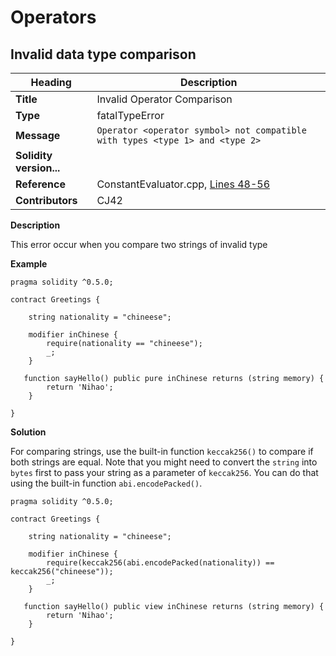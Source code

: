 # Operators

## Invalid data type comparison 

|Heading|Description|
|-|-|
|**Title**|Invalid Operator Comparison|
|**Type**|fatalTypeError|
|**Message**|```Operator <operator symbol> not compatible with types <type 1> and <type 2>```|
|**Solidity version...**||
|**Reference**|ConstantEvaluator.cpp, [Lines 48-56](https://github.com/ethereum/solidity/blob/f05805c955f73fd2ea1d14dc9edf14b472631b17/libsolidity/analysis/ConstantEvaluator.cpp#L48-L56)|
|**Contributors**|CJ42|


**Description**

This error occur when you compare two strings of invalid type

**Example**

```solidity
pragma solidity ^0.5.0;

contract Greetings {
    
    string nationality = "chineese";
    
    modifier inChinese {
        require(nationality == "chineese");
        _;
    }
    
   function sayHello() public pure inChinese returns (string memory) {
        return 'Nihao';
    }

}
```

**Solution**

For comparing strings, use the built-in function `keccak256()` to compare if both strings are equal.
Note that you might need to convert the `string` into `bytes` first to pass your string as a parameter of `keccak256`. You can do that using the built-in function `abi.encodePacked()`.

```solidity
pragma solidity ^0.5.0;

contract Greetings {
    
    string nationality = "chineese";
    
    modifier inChinese {
        require(keccak256(abi.encodePacked(nationality)) == keccak256("chineese"));
        _;
    }
    
   function sayHello() public view inChinese returns (string memory) {
        return 'Nihao';
    }

}
```

